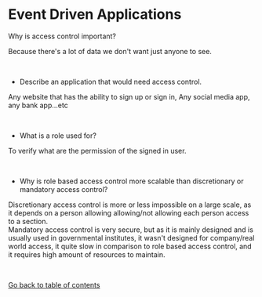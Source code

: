 # Event Driven Applications

Why is access control important?

Because there's a lot of data we don't want just anyone to see.


&nbsp;

* Describe an application that would need access control.

Any website that has the ability to sign up or sign in, Any social media app, any bank app...etc


&nbsp;

* What is a role used for?

To verify what are the permission of the signed in user.


&nbsp;

* Why is role based access control more scalable than discretionary or mandatory access control?

Discretionary access control is more or less impossible on a large scale, as it depends on a person allowing allowing/not allowing each person access to a section.    
Mandatory access control is very secure, but as it is mainly designed and is usually used in governmental institutes, it wasn't designed for company/real world access, it quite slow in comparison to role based access control, and it requires high amount of resources to maintain.   



&nbsp;


[Go back to table of contents](https://suhaib-ersan.github.io/reading-notes/) 